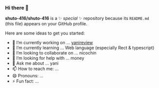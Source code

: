 ### Hi there 👋


**shuto-416/shuto-416** is a ✨ _special_ ✨ repository because its `README.md` (this file) appears on your GitHub profile.

Here are some ideas to get you started:

- 🔭 I’m currently working on ... [yanireview](yanireview-mk2-ghyv3i5qy-hamasan.vercel.app)
- 🌱 I’m currently learning ... Web language (especially Rect & typescript)
- 👯 I’m looking to collaborate on ... nicochin
- 🤔 I’m looking for help with ... money
- 💬 Ask me about ... yani
- 📫 How to reach me: ...
- 😄 Pronouns: ... 
- ⚡ Fun fact: ...
